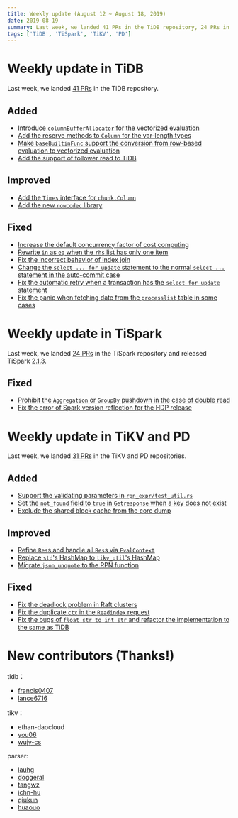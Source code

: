 ```yaml
---
title: Weekly update (August 12 ~ August 18, 2019)
date: 2019-08-19
summary: Last week, we landed 41 PRs in the TiDB repository, 24 PRs in the TiSpark repository, and 31 PRs in the TiKV and PD repositories.
tags: ['TiDB', 'TiSpark', 'TiKV', 'PD']
---
```


# Weekly update in TiDB

Last week, we landed [41 PRs](https://github.com/pingcap/tidb/pulls?utf8=%E2%9C%93&q=is%3Apr+is%3Amerged+merged%3A2019-08-12..2019-08-18+) in the TiDB repository.

## Added

- [Introduce `columnBufferAllocator` for the vectorized evaluation](https://github.com/pingcap/tidb/pull/11743)
- [Add the reserve methods to `Column` for the var-length types](https://github.com/pingcap/tidb/pull/11699)
- [Make `baseBuiltinFunc` support the conversion from row-based evaluation to vectorized evaluation](https://github.com/pingcap/tidb/pull/11630)
- [Add the support of follower read to TiDB](https://github.com/pingcap/tidb/pull/11347)

## Improved

- [Add the `Times` interface for `chunk.Column`](https://github.com/pingcap/tidb/pull/11742)
- [Add the new `rowcodec` library](https://github.com/pingcap/tidb/pull/7597)

## Fixed

- [Increase the default concurrency factor of cost computing](https://github.com/pingcap/tidb/pull/11752)
- [Rewrite `in` as `eq` when the `rhs` list has only one item](https://github.com/pingcap/tidb/pull/11749)
- [Fix the incorrect behavior of index join](https://github.com/pingcap/tidb/pull/11724)
- [Change the `select ... for update` statement to the normal `select ...` statement in the auto-commit case](https://github.com/pingcap/tidb/pull/11715)
- [Fix the automatic retry when a transaction has the `select for update` statement](https://github.com/pingcap/tidb/pull/11714)
- [Fix the panic when fetching date from the `processlist` table in some cases](https://github.com/pingcap/tidb/pull/11688)

# Weekly update in TiSpark

Last week, we landed [24 PRs](https://github.com/pingcap/tispark/pulls?utf8=%E2%9C%93&q=is%3Apr+is%3Amerged+merged%3A2019-08-12..2019-08-18+) in the TiSpark repository and released TiSpark [2.1.3](https://github.com/pingcap/tispark/releases/tag/v2.1.3).

## Fixed

- [Prohibit the `Aggregation` or `GroupBy` pushdown in the case of double read](https://github.com/pingcap/tispark/pull/1004)
- [Fix the error of Spark version reflection for the HDP release](https://github.com/pingcap/tispark/pull/1017)

# Weekly update in TiKV and PD

Last week, we landed [31 PRs](https://github.com/search?p=1&q=repo%3Atikv%2Ftikv+repo%3Apingcap%2Fpd+is%3Apr+is%3Amerged+merged%3A2019-08-12..2019-08-18&type=Issues) in the TiKV and PD repositories.

## Added

- [Support the validating parameters in `rpn_expr/test_util.rs`](https://github.com/tikv/tikv/pull/5282)
- [Set the `not_found` field to `true` in `Getresponse` when a key does not exist](https://github.com/tikv/tikv/pull/5240)
- [Exclude the shared block cache from the core dump](https://github.com/tikv/tikv/pull/5227)

## Improved

- [Refine `Res`s and handle all `Res`s via `EvalContext`](https://github.com/tikv/tikv/pull/5255)
- [Replace `std`'s HashMap to `tikv_util`'s HashMap](https://github.com/tikv/tikv/pull/5252)
- [Migrate `json_unquote` to the RPN function](https://github.com/tikv/tikv/pull/5226)

## Fixed

- [Fix the deadlock problem in Raft clusters](https://github.com/pingcap/pd/pull/1678)
- [Fix the duplicate `ctx` in the `Readindex` request](https://github.com/tikv/tikv/pull/5213)
- [Fix the bugs of `float_str_to_int_str` and refactor the implementation to the same as TiDB](https://github.com/tikv/tikv/pull/5134)

# New contributors (Thanks!)

tidb：

- [francis0407](https://github.com/francis0407)
- [lance6716](https://github.com/lance6716)

tikv：

- ethan-daocloud
- [you06](https://github.com/you06)
- [wujy-cs](https://github.com/wujy-cs)

parser:

- [lauhg](https://github.com/lauhg)
- [doggeral](https://github.com/doggeral)
- [tangwz](https://github.com/tangwz)
- [ichn-hu](https://github.com/ichn-hu)
- [qiukun](https://github.com/qiukun)
- [huaouo](https://github.com/huaouo)
